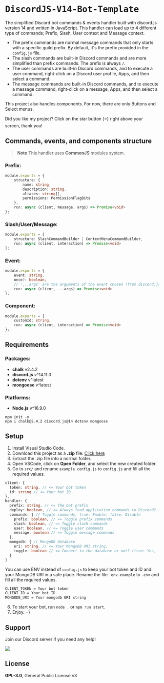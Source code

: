 # <samp>DiscordJS-V14-Bot-Template</samp>

The simplified Discord bot commands & events handler built with discord.js version 14 and written in JavaScript. This handler can load up to 4 different type of commands; Prefix, Slash, User context and Message context.

- The prefix commands are normal message commands that only starts with a specific guild prefix. By default, it's the prefix provided in the `config.js` file.
- The slash commands are built-in Discord commands and are more simplified than prefix commands. The prefix is always `/`.
- The user commands are built-in Discord commands, and to execute a user command, right-click on a Discord user profile, Apps, and then select a command.
- The message commands are built-in Discord commands, and to execute a message command, right-click on a message, Apps, and then select a command.

This project also handles components. For now, there are only Buttons and Select menus.

Did you like my project? Click on the star button (⭐️) right above your screen, thank you!

## Commands, events, and components structure

> **Note**
> This handler uses **CommonJS** modules system.

### Prefix:
```ts
module.exports = {
    structure: {
        name: string,
        description: string,
        aliases: string[],
        permissions: PermissionFlagBits
    },
    run: async (client, message, args) => Promise<void>
};
```

### Slash/User/Message:
```ts
module.exports = {
    structure: SlashCommandBuilder | ContextMenuCommandBuilder,
    run: async (client, interaction) => Promise<void>
};
```

### Event:
```ts
module.exports = {
    event: string,
    once?: boolean,
    // '...args' are the arguments of the event chosen (from discord.js).
    run: async (client, ...args) => Promise<void>
};
```

### Component:
```ts
module.exports = {
    customId: string,
    run: async (client, interaction) => Promise<void>
};
```

## Requirements
### Packages:
- **chalk** v2.4.2
- **discord.js** v^14.11.0
- **dotenv** v^latest
- **mongoose** v^latest

### Platforms:
- **Node.js** v^16.9.0

```
npm init -y
npm i chalk@2.4.2 discord.js@14 dotenv mongoose
```

## Setup
1. Install Visual Studio Code.
2. Download this project as a **.zip** file: [Click here](https://github.com/TFAGaming/DiscordJS-V14-Bot-Template/archive/refs/heads/main.zip)
3. Extract the .zip file into a normal folder.
4. Open VSCode, click on **Open Folder**, and select the new created folder.
5. Go to `src/` and rename `example.config.js` to `config.js` and fill all the required values.

```ts
client: {
  token: string, // <= Your bot token
  id: string // <= Your bot ID
},
handler: {
  prefix: string, // <= The bot prefix
  deploy: boolean, // <= Always load application commands to Discord? (true: Yes, false: No)
  commands: { // Toggle commands; true: Enable, false: Disable
    prefix: boolean, // <= Toggle prefix commands
    slash: boolean, // <= Toggle slash commands
    user: boolean, // <= Toggle user commands
    message: boolean // <= Toggle message commands
  },
  mongodb: { // MongoDB database
    uri: string, // <= Your MongoDB URI string,
    toggle: boolean // <= Connect to the database or not? (true: Yes, false: No)
  }
}
```

You can use ENV instead of `config.js` to keep your bot token and ID and your MongoDB URI in a safe place. Rename the file `.env.example` to `.env` and fill all the required values.

```apache
CLIENT_TOKEN = Your bot token
CLIENT_ID = Your bot ID
MONGODB_URI = Your mongodb URI string
```

6. To start your bot, run `node .` or `npm run start`.
7. Enjoy. =)

## Support
Join our Discord server if you need any help!

<a href="https://discord.gg/6xpF6YqVDd">
  <img src="https://discord.com/api/guilds/871642960188571709/widget.png?style=banner3">
</a>

## License
**GPL-3.0**, General Public License v3
